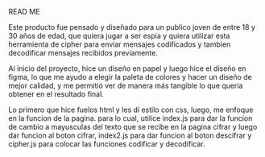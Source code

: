 
READ ME

Este producto fue pensado y diseñado para un  publico joven de entre 18 y 30 años de edad, que quiera jugar
a ser espia y quiera utilizar esta herramienta de cipher para enviar mensajes codificados y tambien decodificar mensajes recibidos previamente. 

Al inicio del proyecto, hice un  diseño en papel y luego hice el diseño en figma, lo que me ayudo a elegir 
la paleta de colores y hacer un diseño de mejor calidad, y me permitió ver de manera más tangible lo que 
queria obtener en el resultado final. 

Lo primero que hice fuelos html y les dí estilo con css, luego, me enfoque en la funcion de la pagina. para lo cual, utilice index.js para dar la funcion de cambio a mayusculas del texto que se recibe en la pagina cifrar
y luego dar funcion al boton cifrar, index2.js para dar funcion al boton descifrar y cipher.js para colocar las funciones codificar y decodificar. 
